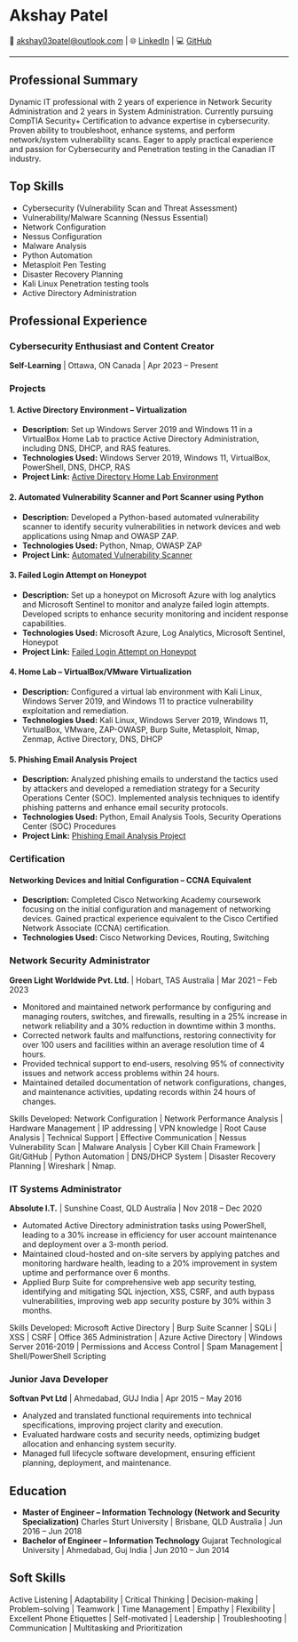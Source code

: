 # Akshay Patel

📧 [akshay03patel@outlook.com](mailto:akshay03patel@outlook.com) | 🌐 [LinkedIn](https://www.linkedin.com/in/akshay-patel-2303/) | 💻 [GitHub](https://github.com/AkshayPatel03)

---

## Professional Summary

Dynamic IT professional with 2 years of experience in Network Security Administration and 2 years in System Administration. Currently pursuing CompTIA Security+ Certification to advance expertise in cybersecurity. Proven ability to troubleshoot, enhance systems, and perform network/system vulnerability scans. Eager to apply practical experience and passion for Cybersecurity and Penetration testing in the Canadian IT industry.

## Top Skills

- Cybersecurity (Vulnerability Scan and Threat Assessment)
- Vulnerability/Malware Scanning (Nessus Essential)
- Network Configuration
- Nessus Configuration
- Malware Analysis
- Python Automation
- Metasploit Pen Testing
- Disaster Recovery Planning
- Kali Linux Penetration testing tools
- Active Directory Administration

## Professional Experience

### Cybersecurity Enthusiast and Content Creator
**Self-Learning** | Ottawa, ON Canada | Apr 2023 – Present

### Projects

#### 1. Active Directory Environment – Virtualization
- **Description:** Set up Windows Server 2019 and Windows 11 in a VirtualBox Home Lab to practice Active Directory Administration, including DNS, DHCP, and RAS features.
- **Technologies Used:** Windows Server 2019, Windows 11, VirtualBox, PowerShell, DNS, DHCP, RAS
- **Project Link:** [Active Directory Home Lab Environment](https://github.com/AkshayPatel03/Active-Directory-Home-Lab-Environment.git)

#### 2. Automated Vulnerability Scanner and Port Scanner using Python
- **Description:** Developed a Python-based automated vulnerability scanner to identify security vulnerabilities in network devices and web applications using Nmap and OWASP ZAP.
- **Technologies Used:** Python, Nmap, OWASP ZAP
- **Project Link:** [Automated Vulnerability Scanner](https://github.com/AkshayPatel03/python-for-pentester.git)

#### 3. Failed Login Attempt on Honeypot
- **Description:** Set up a honeypot on Microsoft Azure with log analytics and Microsoft Sentinel to monitor and analyze failed login attempts. Developed scripts to enhance security monitoring and incident response capabilities.
- **Technologies Used:** Microsoft Azure, Log Analytics, Microsoft Sentinel, Honeypot
- **Project Link:** [Failed Login Attempt on Honeypot](https://github.com/AkshayPatel03/Cloud_Security_Project_SIEM.git)

#### 4. Home Lab – VirtualBox/VMware Virtualization
- **Description:** Configured a virtual lab environment with Kali Linux, Windows Server 2019, and Windows 11 to practice vulnerability exploitation and remediation.
- **Technologies Used:** Kali Linux, Windows Server 2019, Windows 11, VirtualBox, VMware, ZAP-OWASP, Burp Suite, Metasploit, Nmap, Zenmap, Active Directory, DNS, DHCP

#### 5. Phishing Email Analysis Project
- **Description:** Analyzed phishing emails to understand the tactics used by attackers and developed a remediation strategy for a Security Operations Center (SOC). Implemented analysis techniques to identify phishing patterns and enhance email security protocols.
- **Technologies Used:** Python, Email Analysis Tools, Security Operations Center (SOC) Procedures
- **Project Link:** [Phishing Email Analysis Project](https://github.com/AkshayPatel03/Phishing-Email-Analysis-project.git)

### Certification

#### Networking Devices and Initial Configuration – CCNA Equivalent
- **Description:** Completed Cisco Networking Academy coursework focusing on the initial configuration and management of networking devices. Gained practical experience equivalent to the Cisco Certified Network Associate (CCNA) certification.
- **Technologies Used:** Cisco Networking Devices, Routing, Switching


### Network Security Administrator
**Green Light Worldwide Pvt. Ltd.** | Hobart, TAS Australia | Mar 2021 – Feb 2023

- Monitored and maintained network performance by configuring and managing routers, switches, and firewalls, resulting in a 25% increase in network reliability and a 30% reduction in downtime within 3 months.
- Corrected network faults and malfunctions, restoring connectivity for over 100 users and facilities within an average resolution time of 4 hours.
- Provided technical support to end-users, resolving 95% of connectivity issues and network access problems within 24 hours.
- Maintained detailed documentation of network configurations, changes, and maintenance activities, updating records within 24 hours of changes.

Skills Developed: Network Configuration | Network Performance Analysis | Hardware Management | IP addressing | VPN knowledge | Root Cause Analysis | Technical Support | Effective Communication | Nessus Vulnerability Scan | Malware Analysis | Cyber Kill Chain Framework | Git/GitHub | Python Automation | DNS/DHCP System | Disaster Recovery Planning | Wireshark | Nmap.

### IT Systems Administrator
**Absolute I.T.** | Sunshine Coast, QLD Australia | Nov 2018 – Dec 2020

- Automated Active Directory administration tasks using PowerShell, leading to a 30% increase in efficiency for user account maintenance and deployment over a 3-month period.
- Maintained cloud-hosted and on-site servers by applying patches and monitoring hardware health, leading to a 20% improvement in system uptime and performance over 6 months.
- Applied Burp Suite for comprehensive web app security testing, identifying and mitigating SQL injection, XSS, CSRF, and auth bypass vulnerabilities, improving web app security posture by 30% within 3 months.

Skills Developed: Microsoft Active Directory | Burp Suite Scanner | SQLi | XSS | CSRF | Office 365 Administration | Azure Active Directory | Windows Server 2016-2019 | Permissions and Access Control | Spam Management | Shell/PowerShell Scripting

### Junior Java Developer
**Softvan Pvt Ltd** | Ahmedabad, GUJ India | Apr 2015 – May 2016

- Analyzed and translated functional requirements into technical specifications, improving project clarity and execution.
- Evaluated hardware costs and security needs, optimizing budget allocation and enhancing system security.
- Managed full lifecycle software development, ensuring efficient planning, deployment, and maintenance.

## Education

- **Master of Engineer – Information Technology (Network and Security Specialization)**
  Charles Sturt University | Brisbane, QLD Australia | Jun 2016 – Jun 2018
- **Bachelor of Engineer – Information Technology**
  Gujarat Technological University | Ahmedabad, Guj India | Jun 2010 – Jun 2014

## Soft Skills

Active Listening | Adaptability | Critical Thinking | Decision-making | Problem-solving | Teamwork | Time Management | Empathy | Flexibility | Excellent Phone Etiquettes | Self-motivated | Leadership | Troubleshooting | Communication | Multitasking and Prioritization
